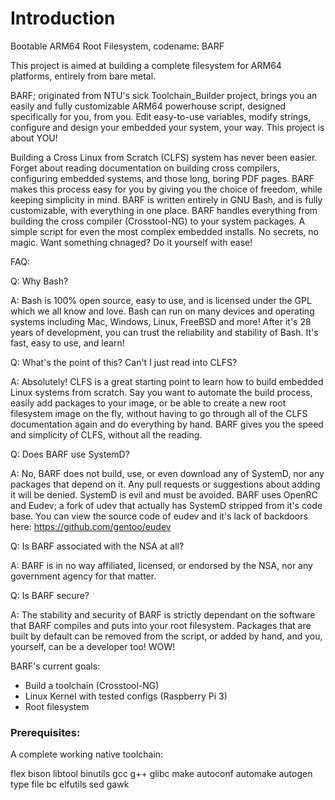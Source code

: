 # Introduction

Bootable ARM64 Root Filesystem, codename: BARF

This project is aimed at building a complete filesystem for ARM64 platforms, entirely from bare metal.

BARF; originated from NTU's sick Toolchain_Builder project, brings you an easily and fully customizable ARM64 powerhouse script, designed specifically for you, from you. Edit easy-to-use variables, modify strings, configure and design your embedded your system, your way. This project is about YOU!

Building a Cross Linux from Scratch (CLFS) system has never been easier. Forget about reading documentation on building cross compilers, configuring embedded systems, and those long, boring PDF pages. BARF makes this process easy for you by giving you the choice of freedom, while keeping simplicity in mind. BARF is written entirely in GNU Bash, and is fully customizable, with everything in one place. BARF handles everything from building the cross compiler (Crosstool-NG) to your system packages. A simple script for even the most complex embedded installs. No secrets, no magic. Want something chnaged? Do it yourself with ease!

FAQ:

Q: Why Bash?

A: Bash is 100% open source, easy to use, and is licensed under the GPL which we all know and love. Bash can run on many devices and operating systems including Mac, Windows, Linux, FreeBSD and more! After it's 28 years of development, you can trust the reliability and stability of Bash. It's fast, easy to use, and learn!

Q: What's the point of this? Can't I just read into CLFS?

A: Absolutely! CLFS is a great starting point to learn how to build embedded Linux systems from scratch. Say you want to automate the build process, easily add packages to your image, or be able to create a new root filesystem image on the fly, without having to go through all of the CLFS documentation again and do everything by hand. BARF gives you the speed and simplicity of CLFS, without all the reading.

Q: Does BARF use SystemD?

A: No, BARF does not build, use, or even download any of SystemD, nor any packages that depend on it. Any pull requests or suggestions about adding it will be denied. SystemD is evil and must be avoided. BARF uses OpenRC and Eudev; a fork of udev that actually has SystemD stripped from it's code base. You can view the source code of eudev and it's lack of backdoors here: https://github.com/gentoo/eudev

Q: Is BARF associated with the NSA at all?

A: BARF is in no way affiliated, licensed, or endorsed by the NSA, nor any government agency for that matter.

Q: Is BARF secure?

A: The stability and security of BARF is strictly dependant on the software that BARF compiles and puts into your root filesystem. Packages that are built by default can be removed from the script, or added by hand, and you, yourself, can be a developer too! WOW!

BARF's current goals:

- Build a toolchain (Crosstool-NG)
- Linux Kernel with tested configs (Raspberry Pi 3)
- Root filesystem

### Prerequisites:

A complete working native toolchain:

flex bison libtool binutils gcc g++ glibc make autoconf automake autogen type file bc elfutils sed gawk

